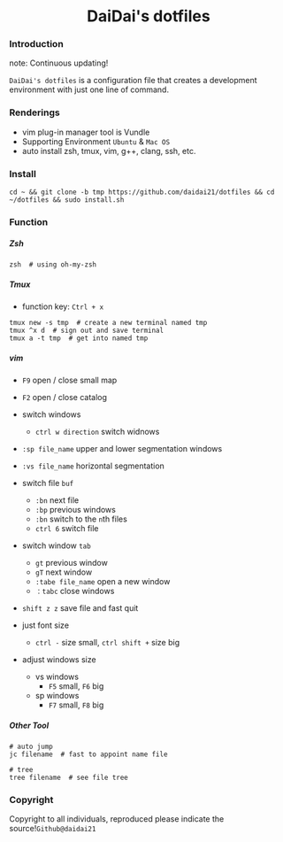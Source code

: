 <div align=center><h1>DaiDai's dotfiles</h1></div>


### Introduction

note: Continuous updating!

`DaiDai's dotfiles` is a configuration file that creates a development environment with just one line of command.

### Renderings

- vim plug-in manager tool is Vundle
- Supporting Environment `Ubuntu` & `Mac OS`
- auto install zsh, tmux, vim, g++, clang, ssh, etc.

### Install

```shell
cd ~ && git clone -b tmp https://github.com/daidai21/dotfiles && cd ~/dotfiles && sudo install.sh
```

### Function

##### Zsh

```shell
zsh  # using oh-my-zsh
```

##### Tmux

- function key: `Ctrl + x`

```shell
tmux new -s tmp  # create a new terminal named tmp
tmux ^x d  # sign out and save terminal
tmux a -t tmp  # get into named tmp
```

##### vim

- `F9`  open / close small map
- `F2`  open / close catalog

- switch windows
  - `ctrl w direction`  switch widnows
- `:sp file_name`  upper and lower segmentation windows
- `:vs file_name`  horizontal segmentation
- switch file `buf`
  - `:bn`  next file
  - `:bp`  previous windows
  - `:bn`  switch to the `n`th files
  - `ctrl 6`  switch file
- switch window `tab`
  - `gt`  previous window
  - `gT`  next window
  - `:tabe file_name`  open a new window
  - `：tabc`  close windows

- `shift z z`  save file and fast quit
- just font size
  - `ctrl -` size small, `ctrl shift +` size big
- adjust windows size
  - vs windows
    - `F5` small, `F6` big
  - sp windows
    - `F7` small, `F8` big

##### Other Tool

```shell
# auto jump
jc filename  # fast to appoint name file

# tree
tree filename  # see file tree
```

### Copyright

Copyright to all individuals, reproduced please indicate the source!`Github@daidai21`

